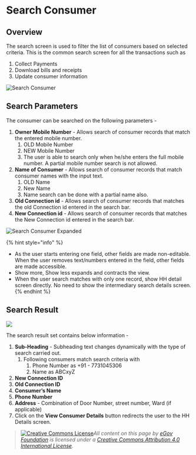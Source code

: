 # Search Consumer

## Overview

The search screen is used to filter the list of consumers based on selected criteria. This is the common search screen for all the transactions such as

1. Collect Payments
2. Download bills and receipts
3. Update consumer information

![Search Consumer](<../../../.gitbook/assets/image (21).png>)

## Search Parameters

The consumer can be searched on the following parameters -

1. **Owner Mobile Number** - Allows search of consumer records that match the entered mobile number.
   1. OLD Mobile Number
   2. NEW Mobile Number
   3. The user is able to search only when he/she enters the full mobile number. A partial mobile number search is not allowed.
2. **Name of Consumer** - Allows search of consumer records that match consumer names with the input text.
   1. OLD Name
   2. New Name
   3. Name search can be done with a partial name also.
3. **Old Connection id** - Allows search of consumer records that matches the old Connection id entered in the search bar.
4. **New Connection id** - Allows search of consumer records that matches the New Connection id entered in the search bar.

![Search Consumer Expanded](<../../../.gitbook/assets/image (56).png>)

{% hint style="info" %}
* As the user starts entering one field, other fields are made non-editable. When the user removes text/numbers entered in the field, other fields are made accessible.
* Show more, Show less expands and contracts the view.
* When the user search matches with only one record, show HH detail screen directly. No need to show the intermediary search details screen.
{% endhint %}

## **Search Result**

![](<../../../.gitbook/assets/image (104).png>)

The search result set contains below information -

1. **Sub-Heading** - Subheading text changes dynamically with the type of search carried out.
   1. Following consumers match search criteria with
      1. Phone Number as +91 - 7731045306
      2. Name as ABCxyZ
2. **New Connection ID**
3. **Old Connection ID**
4. **Consumer’s Name**
5. **Phone Number**
6. **Address** - Combination of Door Number, street number, Ward (if applicable)
7. Click on the **View Consumer Details** button redirects the user to the HH Details screen.

> [![Creative Commons License](https://i.creativecommons.org/l/by/4.0/80x15.png)_​_](http://creativecommons.org/licenses/by/4.0/)_All content on this page by_ [_eGov Foundation_](https://egov.org.in/) _is licensed under a_ [_Creative Commons Attribution 4.0 International License_](http://creativecommons.org/licenses/by/4.0/)_._
